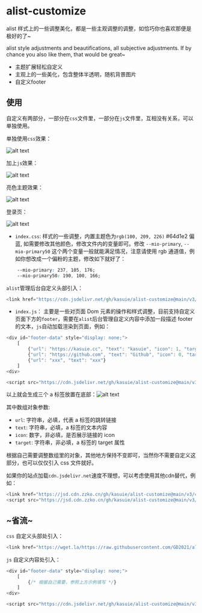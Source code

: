 <!--
 * @Author: kasuie
 * @Date: 2023-05-08 22:52:57
 * @LastEditors: kasuie
 * @LastEditTime: 2024-05-07 11:03:47
 * @Description:
-->

# alist-customize

alist 样式上的一些调整美化，都是一些主观调整的调整，如恰巧你也喜欢那便是极好的了~

alist style adjustments and beautifications, all subjective adjustments. If by chance you also like them, that would be great~

- 主题扩展轻松自定义
- 主观上的一些美化，包含整体半透明，随机背景图片
- 自定义footer

## 使用

自定义有两部分，一部分在`css`文件里，一部分在`js`文件里，互相没有关系，可以单独使用。

单独使用`css`效果：

![alt text](preview/prev-css.png)

加上`js`效果：

![alt text](preview/prev-js.png)

亮色主题效果：

![alt text](preview/prev-js-light.png)

登录页：

![alt text](preview/prev-login.png)

- `index.css`: 样式的一些调整，内置主题色为`rgb(100, 209, 226)` #64d1e2 偏蓝, 如需要修改其他颜色，修改文件内的变量即可。修改 `--mio-primary`, `--mio-primary50` 这个两个变量一般就能满足情况，注意请使用 rgb 通道值，例如你想改成一个偏粉的主题，修改如下就好了：
```css
    --mio-primary: 237, 105, 176;
    --mio-primary50: 190, 100, 166;
```

`alist`管理后台自定义头部引入：

```js
<link href="https://cdn.jsdelivr.net/gh/kasuie/alist-customize@main/v3/css/index.min.css" rel="stylesheet" type="text/css" />
```

- `index.js`： 主要是一些对页面 Dom 元素的操作和样式调整，目前支持自定义页面下方的`footer`，需要在`alist`后台管理自定义内容中添加一段描述 footer 的文本，`js`自动加载渲染到页面，例如：

```js
<div id="footer-data" style="display: none;">
    [
        {"url": "https://kasuie.cc", "text": "kasuie", "icon": 1, "target": "_blank"},
        {"url": "https://github.com", "text": "Github", "icon": 0, "target": "_blank"},
        {"url": "xxx", "text": "xxx"}
    ]
<div>

<script src="https://cdn.jsdelivr.net/gh/kasuie/alist-customize@main/v3/js/index.min.js"></script>
```

以上就会生成三个 a 标签放置在底部：![alt text](preview/image.png)

其中数组对象参数:

- `url`: 字符串，必填，代表 a 标签的跳转链接
- `text`: 字符串，必填，a 标签的文本内容
- `icon`: 数字，非必填，是否展示链接的 icon
- `target`: 字符串，非必填，a 标签的 target 属性

根据自己需要调整数组里的对象，其他地方保持不变即可，当然你不需要自定义这部分，也可以仅仅引入 css 文件就好。

如果你的站点加载`cdn.jsdelivr.net`速度不理想，可以考虑使用其他cdn替代，例如：

```javascript
<link href="https://jsd.cdn.zzko.cn/gh/kasuie/alist-customize@main/v3/css/index.min.css" rel="stylesheet" type="text/css" />
<script src="https://jsd.cdn.zzko.cn/gh/kasuie/alist-customize@main/v3/js/index.min.js"></script>
```

## ~省流~

`css` 自定义头部处引入：

```js
<link href="https://wget.la/https://raw.githubusercontent.com/GD2021/alist-customize/main/v3/css/index.css" rel="stylesheet" type="text/css" />
```

`js` 自定义内容处引入：

```js
<div id="footer-data" style="display: none;">
    [
        {/* 根据自己需要，参照上方示例填写 */}
    ]
<div>

<script src="https://cdn.jsdelivr.net/gh/kasuie/alist-customize@main/v3/js/index.min.js"></script>
```
